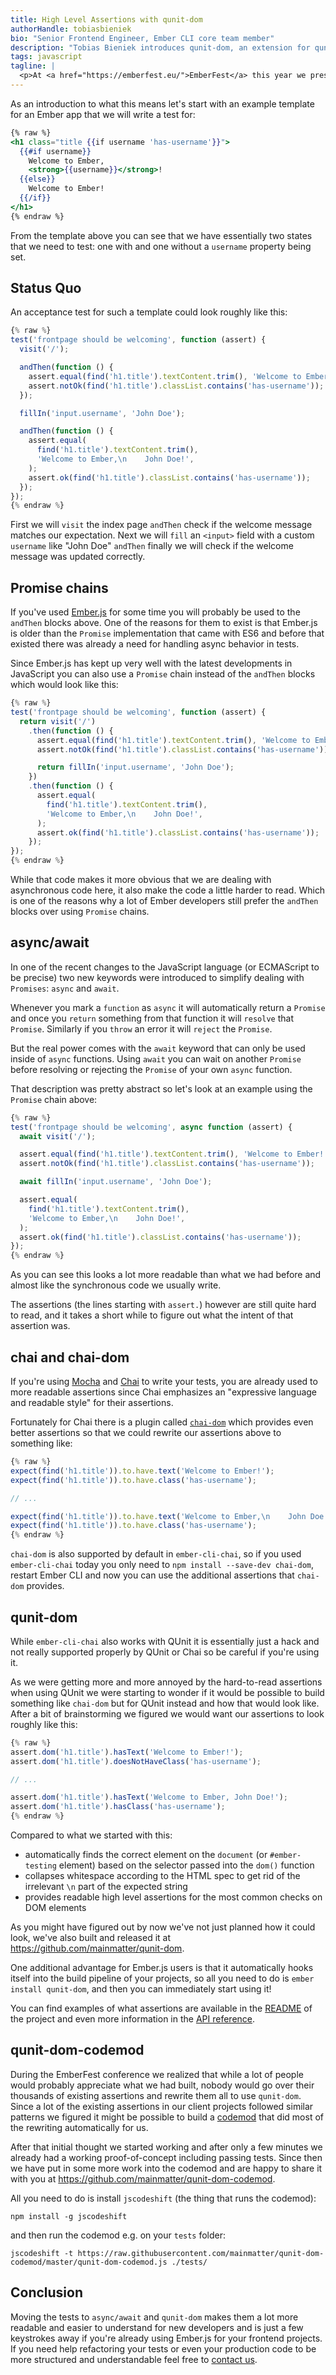 ```yaml
---
title: High Level Assertions with qunit-dom
authorHandle: tobiasbieniek
bio: "Senior Frontend Engineer, Ember CLI core team member"
description: "Tobias Bieniek introduces qunit-dom, an extension for qunit that allows writing more expressive and less complex UI tests using high level DOM assertions."
tags: javascript
tagline: |
  <p>At <a href="https://emberfest.eu/">EmberFest</a> this year we presented and released <a href="https://github.com/mainmatter/qunit-dom"><code>qunit-dom</code></a>. A plugin for <a href="https://qunitjs.com/">QUnit</a> providing High Level DOM Assertions with the goal to reduce test complexity for all QUnit users. This blog post will show you how to write simpler tests using <code>async/await</code> and <code>qunit-dom</code>.</p>
---
```


As an introduction to what this means let's start with an example template for an Ember app that we will write a test for:

```handlebars
{% raw %}
<h1 class="title {{if username 'has-username'}}">
  {{#if username}}
    Welcome to Ember,
    <strong>{{username}}</strong>!
  {{else}}
    Welcome to Ember!
  {{/if}}
</h1>
{% endraw %}
```

From the template above you can see that we have essentially two states that we need to test: one with and one without a `username` property being set.

## Status Quo

An acceptance test for such a template could look roughly like this:

```js
{% raw %}
test('frontpage should be welcoming', function (assert) {
  visit('/');

  andThen(function () {
    assert.equal(find('h1.title').textContent.trim(), 'Welcome to Ember!');
    assert.notOk(find('h1.title').classList.contains('has-username'));
  });

  fillIn('input.username', 'John Doe');

  andThen(function () {
    assert.equal(
      find('h1.title').textContent.trim(),
      'Welcome to Ember,\n    John Doe!',
    );
    assert.ok(find('h1.title').classList.contains('has-username'));
  });
});
{% endraw %}
```

First we will `visit` the index page `andThen` check if the welcome message matches our expectation. Next we will `fill` an `<input>` field with a custom `username` like "John Doe" `andThen` finally we will check if the welcome message was updated correctly.

## Promise chains

If you've used [Ember.js](https://emberjs.com/) for some time you will probably be used to the `andThen` blocks above. One of the reasons for them to exist is that Ember.js is older than the `Promise` implementation that came with ES6 and before that existed there was already a need for handling async behavior in tests.

Since Ember.js has kept up very well with the latest developments in JavaScript you can also use a `Promise` chain instead of the `andThen` blocks which would look like this:

```js
{% raw %}
test('frontpage should be welcoming', function (assert) {
  return visit('/')
    .then(function () {
      assert.equal(find('h1.title').textContent.trim(), 'Welcome to Ember!');
      assert.notOk(find('h1.title').classList.contains('has-username'));

      return fillIn('input.username', 'John Doe');
    })
    .then(function () {
      assert.equal(
        find('h1.title').textContent.trim(),
        'Welcome to Ember,\n    John Doe!',
      );
      assert.ok(find('h1.title').classList.contains('has-username'));
    });
});
{% endraw %}
```

While that code makes it more obvious that we are dealing with asynchronous code here, it also make the code a little harder to read. Which is one of the reasons why a lot of Ember developers still prefer the `andThen` blocks over using `Promise` chains.

## async/await

In one of the recent changes to the JavaScript language (or ECMAScript to be precise) two new keywords were introduced to simplify dealing with `Promises`: `async` and `await`.

Whenever you mark a `function` as `async` it will automatically return a `Promise` and once you `return` something from that function it will `resolve` that `Promise`. Similarly if you `throw` an error it will `reject` the `Promise`.

But the real power comes with the `await` keyword that can only be used inside of `async` functions. Using `await` you can wait on another `Promise` before resolving or rejecting the `Promise` of your own `async` function.

That description was pretty abstract so let's look at an example using the `Promise` chain above:

```js
{% raw %}
test('frontpage should be welcoming', async function (assert) {
  await visit('/');

  assert.equal(find('h1.title').textContent.trim(), 'Welcome to Ember!');
  assert.notOk(find('h1.title').classList.contains('has-username'));

  await fillIn('input.username', 'John Doe');

  assert.equal(
    find('h1.title').textContent.trim(),
    'Welcome to Ember,\n    John Doe!',
  );
  assert.ok(find('h1.title').classList.contains('has-username'));
});
{% endraw %}
```

As you can see this looks a lot more readable than what we had before and almost like the synchronous code we usually write.

The assertions (the lines starting with `assert.`) however are still quite hard to read, and it takes a short while to figure out what the intent of that assertion was.

## chai and chai-dom

If you're using [Mocha](https://mochajs.org/) and [Chai](http://chaijs.com/) to write your tests, you are already used to more readable assertions since Chai emphasizes an "expressive language and readable style" for their assertions.

Fortunately for Chai there is a plugin called [`chai-dom`](https://github.com/nathanboktae/chai-dom) which provides even better assertions so that we could rewrite our assertions above to something like:

```js
{% raw %}
expect(find('h1.title')).to.have.text('Welcome to Ember!');
expect(find('h1.title')).to.have.class('has-username');

// ...

expect(find('h1.title')).to.have.text('Welcome to Ember,\n    John Doe!');
expect(find('h1.title')).to.have.class('has-username');
{% endraw %}
```

`chai-dom` is also supported by default in `ember-cli-chai`, so if you used `ember-cli-chai` today you only need to `npm install --save-dev chai-dom`, restart Ember CLI and now you can use the additional assertions that `chai-dom` provides.

## qunit-dom

While `ember-cli-chai` also works with QUnit it is essentially just a hack and not really supported properly by QUnit or Chai so be careful if you're using it.

As we were getting more and more annoyed by the hard-to-read assertions when using QUnit we were starting to wonder if it would be possible to build something like `chai-dom` but for QUnit instead and how that would look like. After a bit of brainstorming we figured we would want our assertions to look roughly like this:

```js
{% raw %}
assert.dom('h1.title').hasText('Welcome to Ember!');
assert.dom('h1.title').doesNotHaveClass('has-username');

// ...

assert.dom('h1.title').hasText('Welcome to Ember, John Doe!');
assert.dom('h1.title').hasClass('has-username');
{% endraw %}
```

Compared to what we started with this:

- automatically finds the correct element on the `document` (or `#ember-testing` element) based on the selector passed into the `dom()` function
- collapses whitespace according to the HTML spec to get rid of the irrelevant `\n` part of the expected string
- provides readable high level assertions for the most common checks on DOM elements

As you might have figured out by now we've not just planned how it could look, we've also built and released it at <https://github.com/mainmatter/qunit-dom>.

One additional advantage for Ember.js users is that it automatically hooks itself into the build pipeline of your projects, so all you need to do is `ember install qunit-dom`, and then you can immediately start using it!

You can find examples of what assertions are available in the [README](https://github.com/mainmatter/qunit-dom#qunit-dom) of the project and even more information in the [API reference](https://github.com/mainmatter/qunit-dom/blob/master/API.md).

## qunit-dom-codemod

During the EmberFest conference we realized that while a lot of people would probably appreciate what we had built, nobody would go over their thousands of existing assertions and rewrite them all to use `qunit-dom`. Since a lot of the existing assertions in our client projects followed similar patterns we figured it might be possible to build a [codemod](https://medium.com/airbnb-engineering/turbocharged-javascript-refactoring-with-codemods-b0cae8b326b9) that did most of the rewriting automatically for us.

After that initial thought we started working and after only a few minutes we already had a working proof-of-concept including passing tests. Since then we have put in some more work into the codemod and are happy to share it with you at <https://github.com/mainmatter/qunit-dom-codemod>.

All you need to do is install `jscodeshift` (the thing that runs the codemod):

```
npm install -g jscodeshift
```

and then run the codemod e.g. on your `tests` folder:

```
jscodeshift -t https://raw.githubusercontent.com/mainmatter/qunit-dom-codemod/master/qunit-dom-codemod.js ./tests/
```

## Conclusion

Moving the tests to `async/await` and `qunit-dom` makes them a lot more readable and easier to understand for new developers and is just a few keystrokes away if you're already using Ember.js for your frontend projects. If you need help refactoring your tests or even your production code to be more structured and understandable feel free to [contact us](/contact/).
